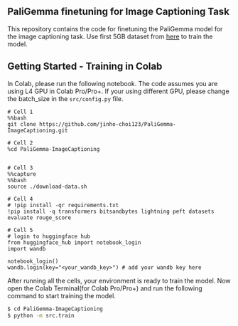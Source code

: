 ## PaliGemma finetuning for Image Captioning Task
This repository contains the code for finetuning the PaliGemma model for the image captioning task.
Use first 5GB dataset from [here](https://huggingface.co/datasets/jackyhate/text-to-image-2M) to train the model.


## Getting Started - Training in Colab
In Colab, please run the following notebook. The code assumes you are using L4 GPU in Colab Pro/Pro+.
If your using different GPU, please change the batch_size in the `src/config.py` file.

```jupyter
# Cell 1
%%bash
git clone https://github.com/jinho-choi123/PaliGemma-ImageCaptioning.git

# Cell 2
%cd PaliGemma-ImageCaptioning


# Cell 3
%%capture
%%bash
source ./download-data.sh

# Cell 4
# !pip install -qr requirements.txt
!pip install -q transformers bitsandbytes lightning peft datasets evaluate rouge_score

# Cell 5
# login to huggingface hub
from huggingface_hub import notebook_login
import wandb

notebook_login()
wandb.login(key="<your_wandb_key>") # add your wandb key here
```

After running all the cells, your environment is ready to train the model. Now open the Colab Terminal(for Colab Pro/Pro+) and run the following command to start training the model.
```bash
$ cd PaliGemma-ImageCaptioning
$ python -m src.train
```


